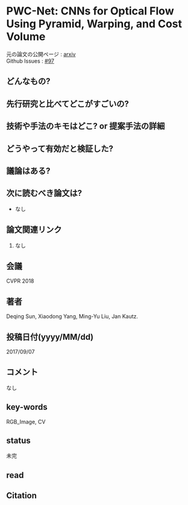 # PWC-Net: CNNs for Optical Flow Using Pyramid, Warping, and Cost Volume

元の論文の公開ページ : [arxiv](https://arxiv.org/abs/1709.02371)  
Github Issues : [#97](https://github.com/Obarads/obarads.github.io/issues/97)

## どんなもの?


## 先行研究と比べてどこがすごいの?

## 技術や手法のキモはどこ? or 提案手法の詳細

## どうやって有効だと検証した?

## 議論はある?

## 次に読むべき論文は?
- なし

## 論文関連リンク
1. なし

## 会議
CVPR 2018

## 著者
Deqing Sun, Xiaodong Yang, Ming-Yu Liu, Jan Kautz.

## 投稿日付(yyyy/MM/dd)
2017/09/07

## コメント
なし

## key-words
RGB_Image, CV

## status
未完

## read

## Citation
